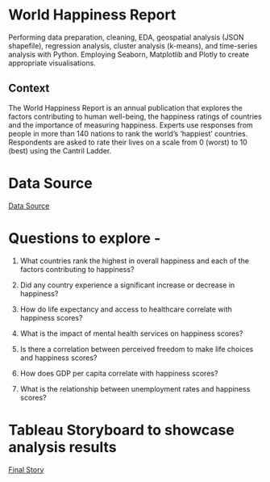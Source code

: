# World Happiness Report
Performing data preparation, cleaning, EDA, geospatial analysis (JSON shapefile), regression analysis, cluster analysis (k-means), and time-series analysis with Python. Employing Seaborn, Matplotlib and Plotly to create appropriate visualisations.


## Context
The World Happiness Report is an annual publication that explores the factors contributing to human well-being, the happiness ratings of countries and the importance of measuring happiness. Experts use responses from people in more than 140 nations to rank the world’s ‘happiest’ countries. Respondents are asked to rate their lives on a scale from 0 (worst) to 10 (best) using the Cantril Ladder.

# Data Source
[Data Source](https://www.kaggle.com/datasets/unsdsn/world-happiness)

# Questions to explore -

1. What countries  rank the highest in overall happiness and each of the factors contributing to happiness?

2. Did any country experience a significant increase or decrease in happiness?

3. How do life expectancy and access to healthcare correlate with happiness scores?

4. What is the impact of mental health services on happiness scores?

5. Is there a correlation between perceived freedom to make life choices and happiness scores?

6. How does GDP per capita correlate with happiness scores?

7. What is the relationship between unemployment rates and happiness scores?

# Tableau Storyboard to showcase analysis results
[Final Story](https://public.tableau.com/app/profile/vineeta.sinha/viz/WorldHappinessInsight/Story1)

